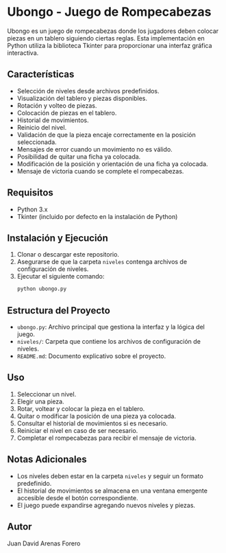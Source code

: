 # Ubongo - Juego de Rompecabezas

Ubongo es un juego de rompecabezas donde los jugadores deben colocar piezas en un tablero siguiendo ciertas reglas. Esta implementación en Python utiliza la biblioteca Tkinter para proporcionar una interfaz gráfica interactiva.

## Características

- Selección de niveles desde archivos predefinidos.
- Visualización del tablero y piezas disponibles.
- Rotación y volteo de piezas.
- Colocación de piezas en el tablero.
- Historial de movimientos.
- Reinicio del nivel.
- Validación de que la pieza encaje correctamente en la posición seleccionada.
- Mensajes de error cuando un movimiento no es válido.
- Posibilidad de quitar una ficha ya colocada.
- Modificación de la posición y orientación de una ficha ya colocada.
- Mensaje de victoria cuando se complete el rompecabezas.

## Requisitos

- Python 3.x
- Tkinter (incluido por defecto en la instalación de Python)

## Instalación y Ejecución

1. Clonar o descargar este repositorio.
2. Asegurarse de que la carpeta `niveles` contenga archivos de configuración de niveles.
3. Ejecutar el siguiente comando:
   ```bash
   python ubongo.py
   ```

## Estructura del Proyecto

- `ubongo.py`: Archivo principal que gestiona la interfaz y la lógica del juego.
- `niveles/`: Carpeta que contiene los archivos de configuración de niveles.
- `README.md`: Documento explicativo sobre el proyecto.

## Uso

1. Seleccionar un nivel.
2. Elegir una pieza.
3. Rotar, voltear y colocar la pieza en el tablero.
4. Quitar o modificar la posición de una pieza ya colocada.
5. Consultar el historial de movimientos si es necesario.
6. Reiniciar el nivel en caso de ser necesario.
7. Completar el rompecabezas para recibir el mensaje de victoria.

## Notas Adicionales

- Los niveles deben estar en la carpeta `niveles` y seguir un formato predefinido.
- El historial de movimientos se almacena en una ventana emergente accesible desde el botón correspondiente.
- El juego puede expandirse agregando nuevos niveles y piezas.

## Autor

Juan David Arenas Forero

